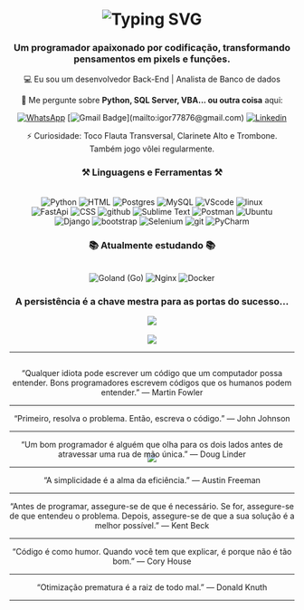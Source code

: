 <h1 align="center">
    <img src="https://readme-typing-svg.herokuapp.com?font=Cambria&weight=500&size=31&duration=1000&pause=1000&color=199EFF&center=true&random=false&width=435&lines=Hello+world+%F0%9F%91%8B;Eu+sou+Igor.;%C3%89+um+prazer+te-lo(a)+por+aqui!" alt="Typing SVG" />
</h1>

<h3 align="center">Um programador apaixonado por codificação, transformando pensamentos em pixels e funções.</h3>

<div align="center">
    
💻 Eu sou um desenvolvedor Back-End | Analista de Banco de dados

💬 Me pergunte sobre **Python, SQL Server, VBA... ou outra coisa** aqui:

<div align="center"> 
  
  [![WhatsApp](https://img.shields.io/badge/WhatsApp-25D366.svg?style=for-the-badge&logo=WhatsApp&logoColor=white&style=social)](https://api.whatsapp.com/send/?phone=5511972339756&text&type=phone_number&app_absent=0)
  [![Gmail Badge](https://img.shields.io/badge/-Email_(igor77876@gmail.com)-006bed?style=flat-square&logo=Gmail&logoColor=white&link=mailto:igor77876@gmail.com)](mailto:igor77876@gmail.com)
  [![Linkedin](https://img.shields.io/badge/-Linkedin-blue?style=flat-square&logo=Linkedin&logoColor=white&link=https://www.linkedin.com/in/igor-santos-b0b815247/)](https://www.linkedin.com/in/igor-santos-b0b815247/)

  
</div>
⚡ Curiosidade: Toco Flauta Transversal, Clarinete Alto e Trombone. Também jogo vôlei regularmente.
 
<h3 align="center">⚒️ Linguagens e Ferramentas ⚒️</h2>
<br/>
<div align="center">
    <img src="https://skillicons.dev/icons?i=python" title="Python"/>
    <img src="https://skillicons.dev/icons?i=html" title="HTML"/>
    <img src="https://skillicons.dev/icons?i=postgres" title="Postgres"/>
    <img src="https://skillicons.dev/icons?i=mysql" title="MySQL"/>
    <img src="https://skillicons.dev/icons?i=vscode" title="VScode"/>
    <img src="https://skillicons.dev/icons?i=linux" title="linux"/>
    <br>
    <img src="https://skillicons.dev/icons?i=fastapi" title="FastApi"/>
    <img src="https://skillicons.dev/icons?i=css" title="CSS"/>
    <img src="https://skillicons.dev/icons?i=github" title="github"/>
    <img src="https://skillicons.dev/icons?i=sublime" title="Sublime Text"/>
    <img src="https://skillicons.dev/icons?i=postman" title="Postman"/>
    <img src="https://skillicons.dev/icons?i=ubuntu" title="Ubuntu"/>
    <br>
    <img src="https://skillicons.dev/icons?i=django" title="Django"/>
    <img src="https://skillicons.dev/icons?i=bootstrap" title="bootstrap"/>
    <img src="https://skillicons.dev/icons?i=selenium" title="Selenium"/>
    <img src="https://skillicons.dev/icons?i=git" title="git"/>
    <img src="https://skillicons.dev/icons?i=pycharm" title="PyCharm"/>
    <br>
</div>
<h3 align="center">📚 Atualmente estudando 📚</h3>
<br/>
<div align="center">
    <img src="https://skillicons.dev/icons?i=go" title="Goland (Go)"/>
    <img src="https://skillicons.dev/icons?i=nginx" title="Nginx"/>
    <img src="https://skillicons.dev/icons?i=docker" title="Docker"/>
</div>
<div>
   <h3 align="center">A persistência é a chave mestra para as portas do sucesso...</h3>
    
   ![](https://github-readme-streak-stats.herokuapp.com/?user=IgorSantRocha&theme=vue-dark&hide_border=false)<br/><br/>
   ![](https://github-readme-stats.vercel.app/api/top-langs/?username=IgorSantRocha&theme=vue-dark&hide_border=false&include_all_commits=true&count_private=false&layout=compact)<br/>
<hr/>
<div align="center" style="position: relative; width: 100%; height: 150px;">
  <div style="position: absolute; width: 100%; height: 100%; animation: fade 20s infinite;">
    <p>“Qualquer idiota pode escrever um código que um computador possa entender. Bons programadores escrevem códigos que os humanos podem entender.” — Martin Fowler</p>
    <hr/>
    <p>“Primeiro, resolva o problema. Então, escreva o código.” — John Johnson</p>
    <hr/>
    <p>“Um bom programador é alguém que olha para os dois lados antes de atravessar uma rua de mão única.” — Doug Linder</p>
    <hr/>
    <p>“A simplicidade é a alma da eficiência.” — Austin Freeman</p>
    <hr/>
    <p>“Antes de programar, assegure-se de que é necessário. Se for, assegure-se de que entendeu o problema. Depois, assegure-se de que a sua solução é a melhor possível.” — Kent Beck</p>
    <hr/>
    <p>“Código é como humor. Quando você tem que explicar, é porque não é tão bom.” — Cory House</p>
    <hr/>
    <p>“Otimização prematura é a raiz de todo mal.” — Donald Knuth</p>
    <hr/>
  </div>
</div>
<p align='center'><img src='https://visitor-badge.laobi.icu/badge?page_id=IgorSantRocha'></p>
